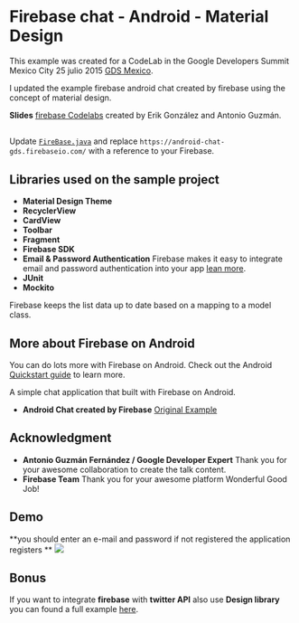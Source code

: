 # Firebase chat - Android - Material Design

This example was created for a CodeLab in the Google Developers Summit Mexico City 25 julio 2015 [GDS Mexico](https://events.withgoogle.com/gds-mexico-city-25-julio-2015/agenda/).

I updated the example firebase android chat created by firebase using the concept of material design.

 **Slides** [firebase Codelabs](https://speakerdeck.com/erikcaffrey/firebase) created by Erik González and Antonio Guzmán. 

## 

Update [`FireBase.java`](/app/src/main/java/gdg/androidtitlan/firebase/FireBase.java) and replace
`https://android-chat-gds.firebaseio.com/` with a reference to your Firebase.

## Libraries used on the sample project

 * **Material Design Theme**
 * **RecyclerView**
 * **CardView**
 * **Toolbar**
 * **Fragment** 
 * **Firebase SDK**
 * **Email & Password Authentication** Firebase makes it easy to integrate email and password authentication into your app
 [lean more](https://www.firebase.com/docs/web/guide/login/password.html).
 * **JUnit**
 * **Mockito**
 

Firebase keeps the list data up to date based on a mapping to a model class.

## More about Firebase on Android
 
You can do lots more with Firebase on Android. Check out the Android
[Quickstart guide](https://www.firebase.com/docs/java-quickstart.html) to learn more.

A simple chat application that built with Firebase on Android.
* **Android Chat created by Firebase** [Original Example](https://github.com/firebase/AndroidChat)

## Acknowledgment
 * **Antonio Guzmán Fernández / Google Developer Expert** Thank you for your awesome collaboration to create the talk content.
 * **Firebase Team** Thank you for your awesome platform Wonderful Good Job!
 
## Demo
   **you should enter an e-mail and password if not registered the application registers **
![](https://aa1a5cf3c6e3569b77b29843c3f5b6ba8b369090.googledrive.com/host/0B9hNKr5AY4xXTXktOS11VlBaemM/Telecine_2015-09-15-23-08-06.gif)

## Bonus

If you want to integrate **firebase** with **twitter API** also use **Design library** you can found a full example [here](https://github.com/erikcaffrey/DesignLibraryFirebase). 
